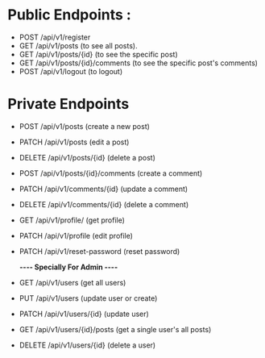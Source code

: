 # Public Endpoints :
- POST /api/v1/register
- GET /api/v1/posts (to see all posts).
- GET /api/v1/posts/{id} (to see the specific post)
- GET /api/v1/posts/{id}/comments (to see the specific post's comments)
- POST /api/v1/logout (to logout)
  
# Private Endpoints
- POST /api/v1/posts (create a new post)
- PATCH /api/v1/posts (edit a post)
- DELETE /api/v1/posts/{id} (delete a post)
- POST /api/v1/posts/{id}/comments (create a comment)
- PATCH /api/v1/comments/{id} (update a comment)
- DELETE /api/v1/comments/{id} (delete a comment)
- GET /api/v1/profile/ (get profile)
- PATCH /api/v1/profile (edit profile)
- PATCH /api/v1/reset-password (reset password)

  <b> ----  Specially For Admin ---- </b>
- GET /api/v1/users (get all users)
- PUT /api/v1/users (update user or create)
- PATCH /api/v1/users/{id} (update user)
- GET /api/v1/users/{id}/posts (get a single user's all posts)
- DELETE /api/v1/users/{id} (delete a user)

